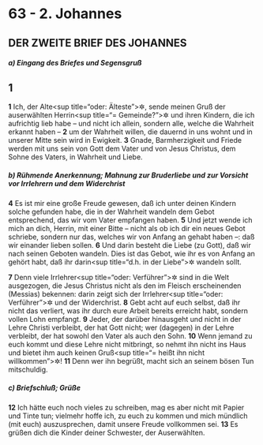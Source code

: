 # 63 - 2. Johannes

## DER ZWEITE BRIEF DES JOHANNES

##### a) Eingang des Briefes und Segensgruß

## 1
**1** Ich, der Alte<sup title=“oder: Älteste”>&#x2732;</sup>, sende meinen Gruß der auserwählten Herrin<sup title=“= Gemeinde?”>&#x2732;</sup> und ihren Kindern, die ich aufrichtig lieb habe – und nicht ich allein, sondern alle, welche die Wahrheit erkannt haben –
**2** um der Wahrheit willen, die dauernd in uns wohnt und in unserer Mitte sein wird in Ewigkeit.
**3** Gnade, Barmherzigkeit und Friede werden mit uns sein von Gott dem Vater und von Jesus Christus, dem Sohne des Vaters, in Wahrheit und Liebe.

##### b) Rühmende Anerkennung; Mahnung zur Bruderliebe und zur Vorsicht vor Irrlehrern und dem Widerchrist

**4** Es ist mir eine große Freude gewesen, daß ich unter deinen Kindern solche gefunden habe, die in der Wahrheit wandeln dem Gebot entsprechend, das wir vom Vater empfangen haben.
**5** Und jetzt wende ich mich an dich, Herrin, mit einer Bitte – nicht als ob ich dir ein neues Gebot schriebe, sondern nur das, welches wir von Anfang an gehabt haben –: daß wir einander lieben sollen.
**6** Und darin besteht die Liebe (zu Gott), daß wir nach seinen Geboten wandeln. Dies ist das Gebot, wie ihr es von Anfang an gehört habt, daß ihr darin<sup title=“d.h. in der Liebe”>&#x2732;</sup> wandeln sollt.

**7** Denn viele Irrlehrer<sup title=“oder: Verführer”>&#x2732;</sup> sind in die Welt ausgezogen, die Jesus Christus nicht als den im Fleisch erscheinenden (Messias) bekennen: darin zeigt sich der Irrlehrer<sup title=“oder: Verführer”>&#x2732;</sup> und der Widerchrist.
**8** Gebt acht auf euch selbst, daß ihr nicht das verliert, was ihr durch eure Arbeit bereits erreicht habt, sondern vollen Lohn empfangt.
**9** Jeder, der darüber hinausgeht und nicht in der Lehre Christi verbleibt, der hat Gott nicht; wer (dagegen) in der Lehre verbleibt, der hat sowohl den Vater als auch den Sohn.
**10** Wenn jemand zu euch kommt und diese Lehre nicht mitbringt, so nehmt ihn nicht ins Haus und bietet ihm auch keinen Gruß<sup title=“= heißt ihn nicht willkommen”>&#x2732;</sup>!
**11** Denn wer ihn begrüßt, macht sich an seinem bösen Tun mitschuldig.

##### c) Briefschluß; Grüße

**12** Ich hätte euch noch vieles zu schreiben, mag es aber nicht mit Papier und Tinte tun; vielmehr hoffe ich, zu euch zu kommen und mich mündlich (mit euch) auszusprechen, damit unsere Freude vollkommen sei.
**13** Es grüßen dich die Kinder deiner Schwester, der Auserwählten.